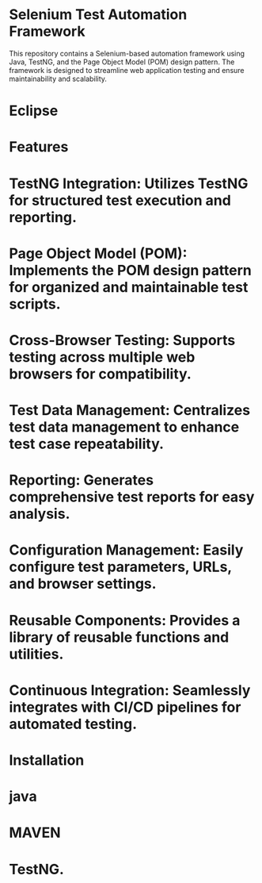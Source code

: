 # Selenium Test Automation Framework
This repository contains a Selenium-based automation framework using Java, TestNG, and the Page Object Model (POM) design pattern. The framework is designed to streamline web application testing and ensure maintainability and scalability.
# Eclipse
# Features
# TestNG Integration: Utilizes TestNG for structured test execution and reporting.
# Page Object Model (POM): Implements the POM design pattern for organized and maintainable test scripts.
# Cross-Browser Testing: Supports testing across multiple web browsers for compatibility.
# Test Data Management: Centralizes test data management to enhance test case repeatability.
# Reporting: Generates comprehensive test reports for easy analysis.
# Configuration Management: Easily configure test parameters, URLs, and browser settings.
# Reusable Components: Provides a library of reusable functions and utilities.
# Continuous Integration: Seamlessly integrates with CI/CD pipelines for automated testing.
# Installation
# java
# MAVEN
# TestNG.
